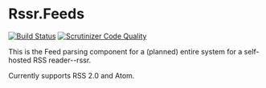 Rssr.Feeds
=============
[![Build Status](https://api.travis-ci.org/rssr/Rssr.Feeds.svg)](https://travis-ci.org/rssr/Rssr.Feeds)
[![Scrutinizer Code Quality](https://scrutinizer-ci.com/g/rssr/Rssr.Feeds/badges/quality-score.png?b=master)](https://scrutinizer-ci.com/g/rssr/Rssr.Feeds/?branch=master)

This is the Feed parsing component for a (planned) entire system for a self-hosted RSS reader--rssr.

Currently supports RSS 2.0 and Atom.
